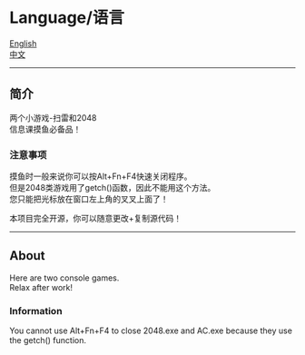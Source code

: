 # Language/语言
[English](https://github.com/HelloOSMe/-Games-for-OIers-#About)  
[中文](https://github.com/HelloOSMe/-Games-for-OIers-#简介)

----------
## 简介
两个小游戏-扫雷和2048  
信息课摸鱼必备品！

### 注意事项
摸鱼时一般来说你可以按Alt+Fn+F4快速关闭程序。  
但是2048类游戏用了getch()函数，因此不能用这个方法。  
您只能把光标放在窗口左上角的叉叉上面了！

本项目完全开源，你可以随意更改+复制源代码！

----------
## About
Here are two console games.  
Relax after work!

### Information
You cannot use Alt+Fn+F4 to close 2048.exe and AC.exe because they use the getch() function.